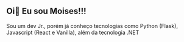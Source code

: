 ## Oi👋 Eu sou Moises!!!

Sou um dev Jr., porém já conheço tecnologias como Python (Flask), Javascript (React e Vanilla), além da tecnologia .NET
<!--
**MoisesOliveira/MoisesOliveira** is a ✨ _special_ ✨ repository because its `README.md` (this file) appears on your GitHub profile.

Here are some ideas to get you started:

- 🔭 I’m currently working on ...
- 🌱 I’m currently learning ...
- 👯 I’m looking to collaborate on ...
- 🤔 I’m looking for help with ...
- 💬 Ask me about ...
- 📫 How to reach me: ...
- 😄 Pronouns: ...
- ⚡ Fun fact: ...
-->
